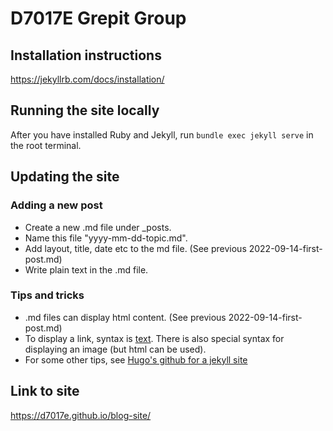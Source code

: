 # D7017E Grepit Group

## Installation instructions

https://jekyllrb.com/docs/installation/

## Running the site locally
After you have installed Ruby and Jekyll, run `bundle exec jekyll serve` in the root terminal.

## Updating the site

### Adding a new post

- Create a new .md file under _posts.
- Name this file "yyyy-mm-dd-topic.md".
- Add layout, title, date etc to the md file. (See previous 2022-09-14-first-post.md)
- Write plain text in the .md file.

### Tips and tricks

- .md files can display html content. (See previous 2022-09-14-first-post.md)
- To display a link, syntax is [text](link). There is also special syntax for displaying an image (but html can be used).
- For some other tips, see [Hugo's github for a jekyll site](https://github.com/HugPet/HugPet.github.io)

## Link to site

https://d7017e.github.io/blog-site/

